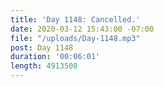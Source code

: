 ```yaml
---
title: 'Day 1148: Cancelled.'
date: 2020-03-12 15:43:00 -07:00
file: "/uploads/Day-1148.mp3"
post: Day 1148
duration: '00:06:01'
length: 4913508
---
```


